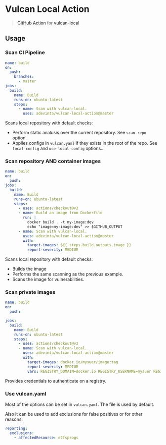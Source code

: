 # Vulcan Local Action


> [GitHub Action](https://github.com/features/actions) for [vulcan-local](https://github.com/adevinta/vulcan-local)


## Usage

### Scan CI Pipeline

```yaml
name: build
on:
  push:
    branches:
      - master
jobs:
  build:
    name: Build
    runs-on: ubuntu-latest
    steps:
      - name: Scan with vulcan-local.
        uses: adevinta/vulcan-local-action@master
```

Scans local repository with default checks:

- Perform static analusis over the current repository. See  `scan-repo` option.
- Applies configs in `vulcan.yaml` if they exists in the root of the repo. See `local-config` and `use-local-config` options..

### Scan repository AND container images

```yaml
name: build
on:
  push:
jobs:
  build:
    name: Build
    runs-on: ubuntu-latest
    steps:
      - uses: actions/checkout@v3
      - name: Build an image from Dockerfile
        run: |
          docker build . -t my-image:dev
          echo "image=my-image:dev" >> $GITHUB_OUTPUT
      - name: Scan with vulcan-local.
        uses: adevinta/vulcan-local-action@master
        with:
          target-images: ${{ steps.build.outputs.image }}
          report-severity: MEDIUM
```

Scans local repository with default checks:

- Builds the image
- Performs the same scanning as the previous example.
- Scans the image for vulnerabilities.


### Scan private images

```yaml
name: build
on:
  push:

jobs:
  build:
    name: Build
    runs-on: ubuntu-latest
    steps:
      - uses: actions/checkout@v3
      - name: Scan with vulcan-local.
        uses: adevinta/vulcan-local-action@master
        with:
          target-images: docker.io/mysuer/image:tag
          report-severity: MEDIUM
          vars: REGISTRY_DOMAIN=docker.io REGISTRY_USERNAME=mysuer REGISTRY_PASSWORD=${{ secrets.DOCKER_PWD }}
```

Provides credentials to authenticate on a registry.

### Use vulcan.yaml

Most of the options can be set in `vulcan.yaml`.
The file is used by default.

Also it can be used to add exclusions for false positives or for other reasons.

```yaml
reporting:
  exclusions:
    - affectedResource: e2fsprogs
```
